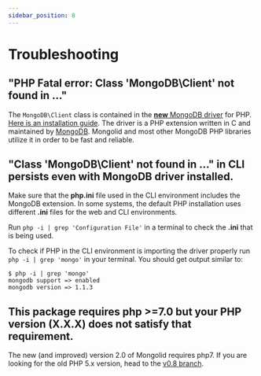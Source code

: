 ```yaml
---
sidebar_position: 8
---
```


# Troubleshooting

## "PHP Fatal error: Class 'MongoDB\Client' not found in ..."

The `MongoDB\Client` class is contained in the [**new** MongoDB driver](http://pecl.php.net/package/mongodb) for PHP. 
[Here is an installation guide](http://www.php.net/manual/en/mongodb.installation.php). The driver is a PHP extension 
written in C and maintained by [MongoDB](https://mongodb.com). Mongolid and most other MongoDB PHP libraries utilize it 
in order to be fast and reliable.

## "Class 'MongoDB\Client' not found in ..." in CLI persists even with MongoDB driver installed.

Make sure that the **php.ini** file used in the CLI environment includes the MongoDB extension. In some systems, the 
default PHP installation uses different **.ini** files for the web and CLI environments.

Run `php -i | grep 'Configuration File'` in a terminal to check the **.ini** that is being used.

To check if PHP in the CLI environment is importing the driver properly run `php -i | grep 'mongo'` in your terminal. 
You should get output similar to:

```shell
$ php -i | grep 'mongo'
mongodb support => enabled
mongodb version => 1.1.3
```

## This package requires php >=7.0 but your PHP version (X.X.X) does not satisfy that requirement.

The new (and improved) version 2.0 of Mongolid requires php7. If you are looking for the old PHP 5.x version, head to 
the [v0.8 branch](https://github.com/leroy-merlin-br/mongolid/tree/v0.8-dev).
